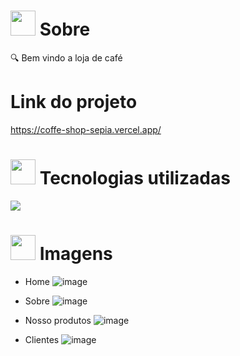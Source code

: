 # <img height="40" src="https://user-images.githubusercontent.com/84249945/219458363-0df46081-95bd-4878-a828-541457541cbd.png"/> Sobre
🔍 Bem vindo a loja de café

# Link do projeto
https://coffe-shop-sepia.vercel.app/

# <img height="40" src="https://user-images.githubusercontent.com/84249945/219471565-77dd520e-41ee-41f8-8fb9-0e259535a867.png"/> Tecnologias utilizadas
<p>
  <a href="https://skillicons.dev">
    <img src="https://skillicons.dev/icons?i=html,css,sass,js" />
  </a>
</p>

# <img height="40" src="https://user-images.githubusercontent.com/84249945/219472556-367952b0-d430-495e-87b9-3f4611bdab21.png" /> Imagens

- Home
![image](https://github.com/lucas23455/Coffe-shop/assets/80688055/f78d5670-b0a3-4409-8acc-cd86074d39b3)


- Sobre
![image](https://github.com/lucas23455/Coffe-shop/assets/80688055/e405983d-392e-4d61-8e07-74e29681935b)



- Nosso produtos
![image](https://github.com/lucas23455/Coffe-shop/assets/80688055/e9d7fafb-7080-431d-9fd5-e183fad5c8a4)



- Clientes
  ![image](https://github.com/lucas23455/Coffe-shop/assets/80688055/161482fa-6ef8-4253-902f-351b46b00ddd)

  



  









